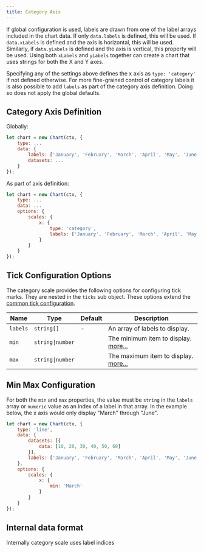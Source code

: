 ```yaml
---
title: Category Axis
---
```


If global configuration is used, labels are drawn from one of the label arrays included in the chart data. If only `data.labels` is defined, this will be used. If `data.xLabels` is defined and the axis is horizontal, this will be used. Similarly, if `data.yLabels` is defined and the axis is vertical, this property will be used. Using both `xLabels` and `yLabels` together can create a chart that uses strings for both the X and Y axes.

Specifying any of the settings above defines the x axis as `type: 'category'` if not defined otherwise. For more fine-grained control of category labels it is also possible to add `labels` as part of the category axis definition. Doing so does not apply the global defaults.

## Category Axis Definition

Globally:

```javascript
let chart = new Chart(ctx, {
    type: ...
    data: {
        labels: ['January', 'February', 'March', 'April', 'May', 'June'],
        datasets: ...
    }
});
```

As part of axis definition:

```javascript
let chart = new Chart(ctx, {
    type: ...
    data: ...
    options: {
        scales: {
            x: {
                type: 'category',
                labels: ['January', 'February', 'March', 'April', 'May', 'June']
            }
        }
    }
});
```

## Tick Configuration Options

The category scale provides the following options for configuring tick marks. They are nested in the `ticks` sub object. These options extend the [common tick configuration](index.md#tick-configuration).

| Name | Type | Default | Description
| ---- | ---- | ------- | -----------
| `labels` | `string[]` | - | An array of labels to display.
| `min` | <code>string&#124;number</code> | | The minimum item to display. [more...](#min-max-configuration)
| `max` | <code>string&#124;number</code> | | The maximum item to display. [more...](#min-max-configuration)

## Min Max Configuration

For both the `min` and `max` properties, the value must be `string` in the `labels` array or `numeric` value as an index of a label in that array. In the example below, the x axis would only display "March" through "June".

```javascript
let chart = new Chart(ctx, {
    type: 'line',
    data: {
        datasets: [{
            data: [10, 20, 30, 40, 50, 60]
        }],
        labels: ['January', 'February', 'March', 'April', 'May', 'June']
    },
    options: {
        scales: {
            x: {
                min: 'March'
            }
        }
    }
});
```

## Internal data format

Internally category scale uses label indices
